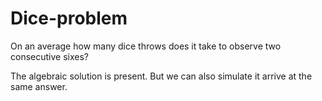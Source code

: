 # Dice-problem
On an average how many dice throws does it take to observe two consecutive sixes?

The algebraic solution is present. But we can also simulate it arrive at the same answer.


